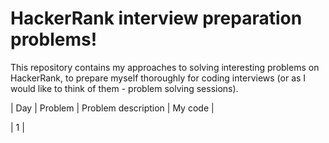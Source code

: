 # HackerRank interview preparation problems!
This repository contains my approaches to solving interesting problems on HackerRank, to prepare myself thoroughly for coding interviews (or as I would like to think of them - problem solving sessions).<br/>

| Day | Problem | Problem description | My code |

| 1 | 
